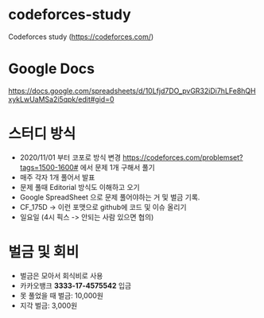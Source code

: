 # codeforces-study
Codeforces study (https://codeforces.com/)

# Google Docs
https://docs.google.com/spreadsheets/d/10Lfjd7DO_pvGR32iDi7hLFe8hQHxykLwUaMSa2i5qpk/edit#gid=0

# 스터디 방식
- 2020/11/01 부터 코포로 방식 변경  https://codeforces.com/problemset?tags=1500-1600# 에서 문제 1개 구해서 풀기 
- 매주 각자 1개 풀어서 발표
- 문제 풀때 Editorial 방식도 이해하고 오기
- Google SpreadSheet 으로 문제 풀어야하는 거 및 벌금 기록. 
- CF_175D -> 이런 포맷으로 github에 코드 및 이슈 올리기
- 일요일 (4시 픽스 -> 안되는 사람 있으면 협의)

# 벌금 및 회비
- 벌금은 모아서 회식비로 사용
- 카카오뱅크 **3333-17-4575542** 입금
- 못 풀었을 때 벌금: 10,000원
- 지각 벌금: 3,000원
